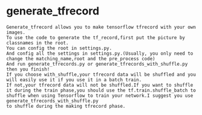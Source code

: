 # generate_tfrecord
    Generate_tfrecord allows you to make tensorflow tfrecord with your own images.
    To use the code to generate the tf_record,first put the picture by classnames in the root.
    You can config the root in settings.py.
    And config all the settings in settings.py.(Usually, you only need to change the matching_name,root and the pre_process code)
    And run generate_tfrecords.py or generate_tfrecords_with_shuffle.py then you finish!
    If you choose with_shuffle,your tfrecord data will be shuffled and you will easily use it if you use it in a batch train.
    If not,your tfrecord data will not be shuffled.If you want to shuffle it during the train phase,you should use the tf.train.shuffle_batch to shuffle when using Tensorflow to train your network.I suggest you use generate_tfrecords_with_shuffle.py
    to shuffle during the making tfrecord phase.
